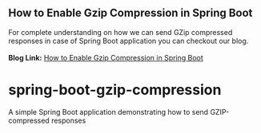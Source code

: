 ## How to Enable Gzip Compression in Spring Boot
For complete understanding on how we can send GZip compressed responses in case of Spring Boot application you can checkout our blog.
<br/><br/>**Blog Link:** [How to Enable Gzip Compression in Spring Boot](https://bootcamptoprod.com/spring-boot-gzip-compression/)
<br/>

# spring-boot-gzip-compression
A simple Spring Boot application demonstrating how to send GZIP-compressed responses 
